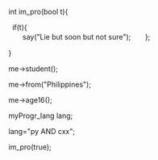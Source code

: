 int im_pro(bool t){



      if(t){
       
  say("Lie but soon but not sure");
ㅤ
      };

}

me->student();

me->from("Philippines");

me->age16();

myProgr_lang lang;

lang="py AND cxx";

im_pro(true);

<!---
jberr5517/jberr5517 is a ✨ special ✨ repository because its `README.md` (this file) appears on your GitHub profile.
You can click the Preview link to take a look at your changes.
--->
